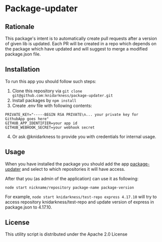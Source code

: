 # Package-updater

## Rationale
This package's intent is to automatically create pull requests after a version of given lib is updated. Each PR will be created in a repo which depends on the package which have updated and will suggest to merge a modified package.json file.

## Installation

To run this app you should follow such steps:
1. Clone this repository via `git clone git@github.com:knidarkness/package-updater.git` 
2. Install packages by `npm install`
3. Create .env file with following contents:
```
PRIVATE_KEY="-----BEGIN RSA PRIVATE\n... your private key for GithubApp goes here"
GITHUB_APP_IDENTIFIER=your app id
GITHUB_WEBHOOK_SECRET=your webhook secret
```
4. Or ask @knidarkness to provide you with credentials for internal usage.

## Usage

When you have installed the package you should add the app [package-updater](https://github.com/apps/package-updater) and select to which repositories it will have access.

After that you (as admin of the application) can use it as following:
```
node start nickname/repository package-name package-version
```
For example, `node start knidarkness/test-repo express 4.17.10` will try to access repository knidarkness/test-repo and update version of express in package.json to 4.17.10.


## License

This utility script is distributed under the Apache 2.0 License
